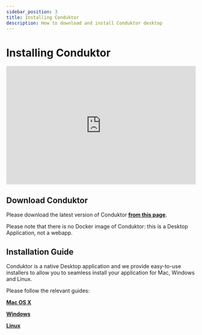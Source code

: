 ```yaml
---
sidebar_position: 3
title: Installing Conduktor
description: How to download and install Conduktor desktop
---
```


# Installing Conduktor

<iframe width="100%" height="315" src="https://www.youtube.com/embed/WhMPqUgYYCQ" title="YouTube video player" frameborder="0" allow="accelerometer; autoplay; clipboard-write; encrypted-media; gyroscope; picture-in-picture" allowfullscreen></iframe>

## Download Conduktor

Please download the latest version of Conduktor **[from this page](https://www.conduktor.io/download)**.

Please note that there is no Docker image of Conduktor: this is a Desktop Application, not a webapp.

## Installation Guide

Conduktor is a native Desktop application and we provide easy-to-use installers to allow you to seamless install your application for Mac, Windows and Linux.

Please follow the relevant guides:

**[Mac OS X](/desktop/conduktor-first-steps/install/mac)**

**[Windows](/desktop/conduktor-first-steps/install/windows)**

**[Linux](/desktop/conduktor-first-steps/install/linux)**
